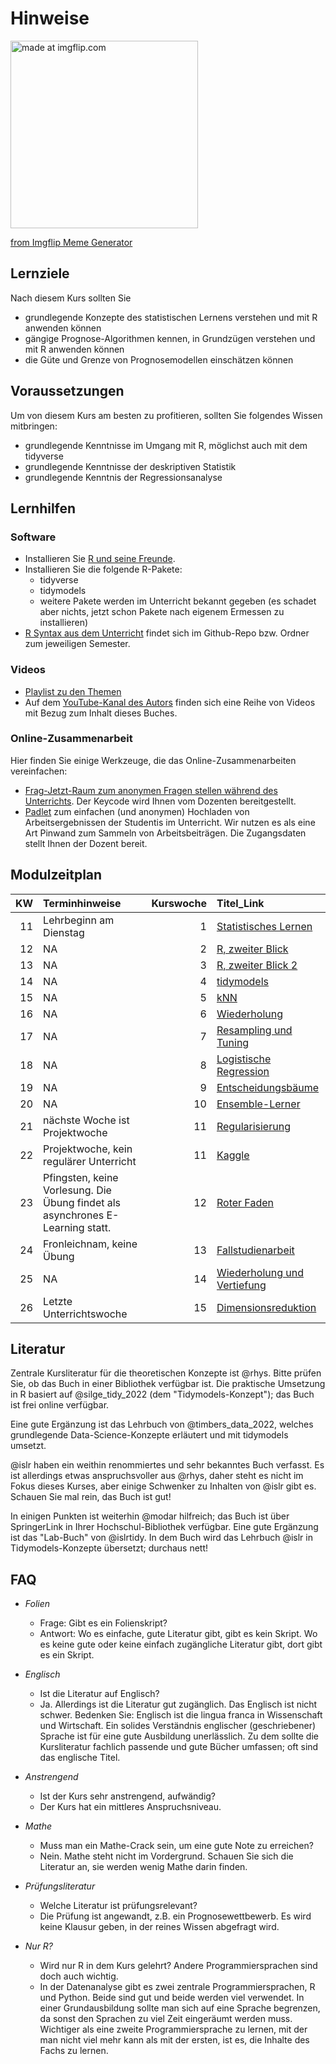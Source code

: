 

<!-- # (PART) Organisatorisches {-} -->

# Hinweise 







<a href="https://imgflip.com/i/689g8g"><img src="https://i.imgflip.com/689g8g.jpg" width="300" title="made at imgflip.com"/></a><div><a href="https://imgflip.com/memegenerator">from Imgflip Meme Generator</a></div>
















## Lernziele

Nach diesem Kurs sollten Sie

- grundlegende Konzepte des statistischen Lernens verstehen und mit R anwenden können
- gängige Prognose-Algorithmen kennen, in Grundzügen verstehen und mit R anwenden können
- die Güte und Grenze von Prognosemodellen einschätzen können


## Voraussetzungen

Um von diesem Kurs am besten zu profitieren,
sollten Sie folgendes Wissen mitbringen:


- grundlegende Kenntnisse im Umgang mit R, möglichst auch mit dem tidyverse
- grundlegende Kenntnisse der deskriptiven Statistik
- grundlegende Kenntnis der Regressionsanalyse





## Lernhilfen





### Software

- Installieren Sie [R und seine Freunde](https://data-se.netlify.app/2021/11/30/installation-von-r-und-seiner-freunde/).
- Installieren Sie die folgende R-Pakete:
    - tidyverse
    - tidymodels
    - weitere Pakete werden im Unterricht bekannt gegeben (es schadet aber nichts, jetzt schon Pakete nach eigenem Ermessen zu installieren)
- [R Syntax aus dem Unterricht](https://github.com/sebastiansauer/Lehre) findet sich im Github-Repo bzw. Ordner zum jeweiligen Semester.



### Videos

- [Playlist zu den Themen](https://youtube.com/playlist?list=PLRR4REmBgpIGv1e4hZ8asrL3qVBe5LcKp)
- Auf dem [YouTube-Kanal des Autors](https://www.youtube.com/channel/UCkvdtj8maE7g-SOCh4aDB9g) finden sich eine Reihe von Videos mit Bezug zum Inhalt dieses Buches.



### Online-Zusammenarbeit

Hier finden Sie einige Werkzeuge, 
die das Online-Zusammenarbeiten vereinfachen: 

- [Frag-Jetzt-Raum zum anonymen Fragen stellen während des Unterrichts](https://frag.jetzt/home). Der Keycode wird Ihnen vom Dozenten bereitgestellt.
- [Padlet](https://de.padlet.com/) zum einfachen (und anonymen) Hochladen von Arbeitsergebnissen der Studentis im Unterricht. Wir nutzen es als eine Art Pinwand zum Sammeln von Arbeitsbeiträgen. Die Zugangsdaten stellt Ihnen der Dozent bereit.





## Modulzeitplan












| KW|Terminhinweise                                                                 | Kurswoche|Titel_Link                                                                                                    |
|--:|:------------------------------------------------------------------------------|---------:|:-------------------------------------------------------------------------------------------------------------|
| 11|Lehrbeginn am Dienstag                                                         |         1|[Statistisches Lernen](https://sebastiansauer.github.io/datascience1/statistisches-lernen.html)               |
| 12|NA                                                                             |         2|[R, zweiter Blick](https://sebastiansauer.github.io/datascience1/r-zweiter-blick.html)                        |
| 13|NA                                                                             |         3|[R, zweiter Blick 2](https://sebastiansauer.github.io/datascience1/r-zweiter-blick-2.html)                    |
| 14|NA                                                                             |         4|[tidymodels](https://sebastiansauer.github.io/datascience1/tidymodels.html)                                   |
| 15|NA                                                                             |         5|[kNN](https://sebastiansauer.github.io/datascience1/knn.html)                                                 |
| 16|NA                                                                             |         6|[Wiederholung](https://sebastiansauer.github.io/datascience1/wiederholung.html)                               |
| 17|NA                                                                             |         7|[Resampling und Tuning](https://sebastiansauer.github.io/datascience1/resampling-und-tuning.html)             |
| 18|NA                                                                             |         8|[Logistische Regression](https://sebastiansauer.github.io/datascience1/logistische-regression.html)           |
| 19|NA                                                                             |         9|[Entscheidungsbäume](https://sebastiansauer.github.io/datascience1/entscheidungsbäume.html)                   |
| 20|NA                                                                             |        10|[Ensemble-Lerner](https://sebastiansauer.github.io/datascience1/ensemble-lerner.html)                         |
| 21|nächste Woche ist Projektwoche                                                 |        11|[Regularisierung](https://sebastiansauer.github.io/datascience1/regularisierung.html)                         |
| 22|Projektwoche, kein regulärer Unterricht                                        |        11|[Kaggle](https://sebastiansauer.github.io/datascience1/kaggle.html)                                           |
| 23|Pfingsten, keine Vorlesung. Die Übung findet als asynchrones E-Learning statt. |        12|[Roter Faden](https://sebastiansauer.github.io/datascience1/roter-faden.html)                                 |
| 24|Fronleichnam, keine Übung                                                      |        13|[Fallstudienarbeit](https://sebastiansauer.github.io/datascience1/fallstudienarbeit.html)                     |
| 25|NA                                                                             |        14|[Wiederholung und Vertiefung](https://sebastiansauer.github.io/datascience1/wiederholung-und-vertiefung.html) |
| 26|Letzte Unterrichtswoche                                                        |        15|[Dimensionsreduktion](https://sebastiansauer.github.io/datascience1/dimensionsreduktion.html)                 |





## Literatur

Zentrale Kursliteratur für die theoretischen Konzepte ist @rhys.
Bitte prüfen Sie, ob das Buch in einer Bibliothek verfügbar ist.
Die praktische Umsetzung in R basiert auf @silge_tidy_2022 (dem "Tidymodels-Konzept"); 
das Buch ist frei online verfügbar. 

Eine gute Ergänzung ist das Lehrbuch von @timbers_data_2022,
welches grundlegende Data-Science-Konzepte erläutert und mit tidymodels umsetzt.


@islr haben ein weithin renommiertes und sehr bekanntes Buch verfasst.
Es ist allerdings etwas anspruchsvoller aus @rhys,
daher steht es nicht im Fokus dieses Kurses,
aber einige Schwenker zu Inhalten von @islr gibt es. Schauen Sie mal rein,
das Buch ist gut!

In einigen Punkten ist weiterhin @modar hilfreich; 
das Buch ist über SpringerLink in Ihrer Hochschul-Bibliothek verfügbar. Eine gute Ergänzung ist das "Lab-Buch" von @islrtidy.
In dem Buch wird das Lehrbuch @islr in Tidymodels-Konzepte übersetzt; durchaus nett!








## FAQ





- *Folien*
    - Frage: Gibt es ein Folienskript?
    - Antwort: Wo es einfache, gute Literatur gibt, gibt es kein Skript. Wo es keine gute oder keine einfach zugängliche Literatur gibt, dort gibt es ein Skript.
    
- *Englisch*
    - Ist die Literatur auf Englisch?
    - Ja. Allerdings ist die Literatur gut zugänglich. Das Englisch ist nicht schwer. Bedenken Sie: Englisch ist die lingua franca in Wissenschaft und Wirtschaft. Ein solides Verständnis englischer (geschriebener) Sprache ist für eine gute Ausbildung unerlässlich. Zu dem sollte die Kursliteratur fachlich passende und gute Bücher umfassen; oft sind das englische Titel. 
    
- *Anstrengend*
    - Ist der Kurs sehr anstrengend, aufwändig?
    - Der Kurs hat ein mittleres Anspruchsniveau. 
    
- *Mathe*
    - Muss man ein Mathe-Crack sein, um eine gute Note zu erreichen?
    - Nein. Mathe steht nicht im Vordergrund. Schauen Sie sich die Literatur an, sie werden wenig Mathe darin finden.
    
- *Prüfungsliteratur*
    - Welche Literatur ist prüfungsrelevant?
    - Die Prüfung ist angewandt, z.B. ein Prognosewettbewerb. Es wird keine Klausur geben, in der reines Wissen abgefragt wird.


- *Nur R?*
    - Wird nur R in dem Kurs gelehrt? Andere Programmiersprachen sind doch auch wichtig.
    - In der Datenanalyse gibt es zwei zentrale Programmiersprachen, R und Python. Beide sind gut und beide werden viel verwendet. In einer Grundausbildung sollte man sich auf eine Sprache begrenzen, da sonst den Sprachen zu viel Zeit eingeräumt werden muss. Wichtiger als eine zweite Programmiersprache zu lernen, mit der man nicht viel mehr kann als mit der ersten, ist es, die Inhalte des Fachs zu lernen.
    
    













